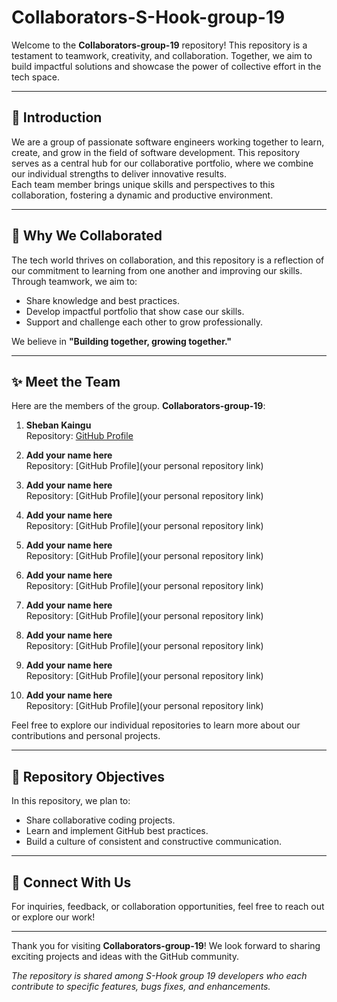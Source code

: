 # Collaborators-S-Hook-group-19

Welcome to the **Collaborators-group-19** repository! This repository is a testament to teamwork, creativity, and collaboration. Together, we aim to build impactful solutions and showcase the power of collective effort in the tech space.

---

## 🌟 Introduction

We are a group of passionate software engineers working together to learn, create, and grow in the field of software development. This repository serves as a central hub for our collaborative portfolio, where we combine our individual strengths to deliver innovative results.  
Each team member brings unique skills and perspectives to this collaboration, fostering a dynamic and productive environment.

---

## 🤝 Why We Collaborated

The tech world thrives on collaboration, and this repository is a reflection of our commitment to learning from one another and improving our skills. Through teamwork, we aim to:  
- Share knowledge and best practices.  
- Develop impactful portfolio that show case our skills.  
- Support and challenge each other to grow professionally.

We believe in **"Building together, growing together."**

---

## ✨ Meet the Team

Here are the members of the group. **Collaborators-group-19**:

1. **Sheban Kaingu**  
   Repository: [GitHub Profile](#)  

2. **Add your name here**  
   Repository: [GitHub Profile](your personal repository link)  

3. **Add your name here**  
   Repository: [GitHub Profile](your personal repository link)

4. **Add your name here**  
   Repository: [GitHub Profile](your personal repository link)

5. **Add your name here**  
   Repository: [GitHub Profile](your personal repository link)

6. **Add your name here**  
   Repository: [GitHub Profile](your personal repository link)

7. **Add your name here**  
   Repository: [GitHub Profile](your personal repository link)

8. **Add your name here**  
   Repository: [GitHub Profile](your personal repository link)

9. **Add your name here**  
   Repository: [GitHub Profile](your personal repository link)

10. **Add your name here**  
   Repository: [GitHub Profile](your personal repository link)

Feel free to explore our individual repositories to learn more about our contributions and personal projects.

---

## 📌 Repository Objectives

In this repository, we plan to:  
- Share collaborative coding projects.  
- Learn and implement GitHub best practices.  
- Build a culture of consistent and constructive communication.

---

## 🚀 Connect With Us

For inquiries, feedback, or collaboration opportunities, feel free to reach out or explore our work!

---

Thank you for visiting **Collaborators-group-19**! We look forward to sharing exciting projects and ideas with the GitHub community.



*The repository is shared among S-Hook group 19 developers who each contribute to specific features, bugs fixes, and enhancements.*
